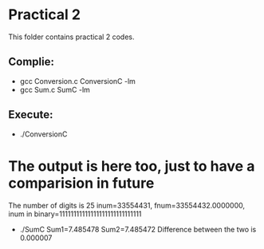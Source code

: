 # Practical 2

This folder contains practical 2 codes. 

## Complie:

* gcc Conversion.c ConversionC -lm 
* gcc Sum.c SumC -lm 

## Execute:

* ./ConversionC 

# The output is here too, just to have a comparision in future

 The number of digits is 25
 inum=33554431, fnum=33554432.0000000, inum in binary=11111111111111111111111111111
 
* ./SumC
 Sum1=7.485478
 Sum2=7.485472
 Difference between the two is 0.000007

